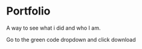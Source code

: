 # Portfolio
A way to see what i did and who I am.

Go to the green code dropdown and click download
